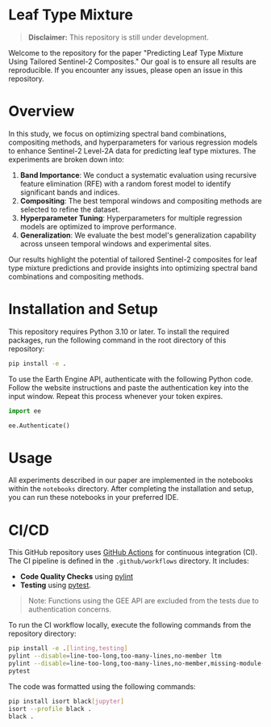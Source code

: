 Leaf Type Mixture
==============================

> **Disclaimer:** This repository is still under development.

Welcome to the repository for the paper "Predicting Leaf Type Mixture Using Tailored Sentinel-2 Composites." Our goal is to ensure all results are reproducible. If you encounter any issues, please open an issue in this repository.

# Overview

In this study, we focus on optimizing spectral band combinations, compositing methods, and hyperparameters for various regression models to enhance Sentinel-2 Level-2A data for predicting leaf type mixtures. The experiments are broken down into:

1. **Band Importance**: We conduct a systematic evaluation using recursive feature elimination (RFE) with a random forest model to identify significant bands and indices.
2. **Compositing**: The best temporal windows and compositing methods are selected to refine the dataset.
3. **Hyperparameter Tuning**: Hyperparameters for multiple regression models are optimized to improve performance.
4. **Generalization**: We evaluate the best model's generalization capability across unseen temporal windows and experimental sites.

Our results highlight the potential of tailored Sentinel-2 composites for leaf type mixture predictions and provide insights into optimizing spectral band combinations and compositing methods.

# Installation and Setup

This repository requires Python 3.10 or later. To install the required packages, run the following command in the root directory of this repository:

```bash
pip install -e .
```

To use the Earth Engine API, authenticate with the following Python code. Follow the website instructions and paste the authentication key into the input window. Repeat this process whenever your token expires.

```python
import ee

ee.Authenticate()
```

# Usage

All experiments described in our paper are implemented in the notebooks within the `notebooks` directory. After completing the installation and setup, you can run these notebooks in your preferred IDE.

# CI/CD

This GitHub repository uses [GitHub Actions](https://github.com/features/actions) for continuous integration (CI). The CI pipeline is defined in the `.github/workflows` directory. It includes:
- **Code Quality Checks** using [pylint](https://pylint.readthedocs.io/)
- **Testing** using [pytest](https://docs.pytest.org/).

> Note: Functions using the GEE API are excluded from the tests due to authentication concerns.

To run the CI workflow locally, execute the following commands from the repository directory:
```bash
pip install -e .[linting,testing]
pylint --disable=line-too-long,too-many-lines,no-member ltm
pylint --disable=line-too-long,too-many-lines,no-member,missing-module-docstring,missing-class-docstring,missing-function-docstring test
pytest
```

The code was formatted using the following commands:
```bash
pip install isort black[jupyter]
isort --profile black .
black .
```
